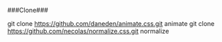###Clone###

git clone https://github.com/daneden/animate.css.git animate
git clone https://github.com/necolas/normalize.css.git normalize
